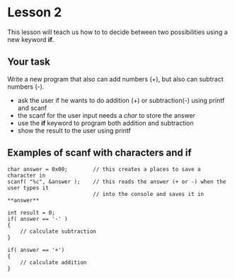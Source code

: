 # Lesson 2

This lesson will teach us how to to decide between two possibilities using a new 
keyword **if**.

## Your task

Write a new program that also can add numbers (+), but also can subtract numbers (-).
* ask the user if he wants to do addition (+) or subtraction(-) using printf and scanf
* the scanf for the user input needs a *char* to store the answer
* use the **if** keyword to program both addition and subtraction
* show the result to the user using printf
  
## Examples of scanf with characters and if

```
char answer = 0x00;        // this creates a places to save a character in
scanf( "%c", &answer );    // this reads the answer (+ or -) when the user types it
                           // into the console and saves it in **answer**
```

```
int result = 0;
if( answer == '-' )
{
    // calculate subtraction
}

if( answer == '+')
{
    // calculate addition
}
```
